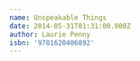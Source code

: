 ```yaml
---
name: Unspeakable Things
date: 2014-05-31T01:31:00.000Z
author: Laurie Penny
isbn: '9781620406892'
---
```


